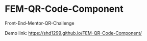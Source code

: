 # FEM-QR-Code-Component
Front-End-Mentor-QR-Challenge

Demo link: https://shd1299.github.io/FEM-QR-Code-Component/

